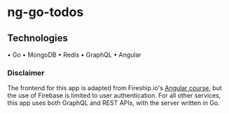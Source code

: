 # ng-go-todos

## Technologies

• Go
• MongoDB
• Redis
• GraphQL
• Angular

### Disclaimer

The frontend for this app is adapted from Fireship.io's [Angular course](https://fireship.io/courses/angular/), but the use of Firebase is limited to user authentication. For all other services, this app uses both GraphQL and REST APIs, with the server written in Go.
